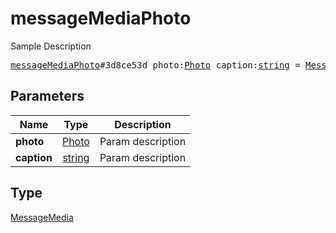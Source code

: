 # messageMediaPhoto

Sample Description

<pre>
<a href="../constructor/messageMediaPhoto.md">messageMediaPhoto</a>#3d8ce53d photo:<a href="../type/Photo.md">Photo</a> caption:<a href="../type/string.md">string</a> = <a href="../type/MessageMedia.md">MessageMedia</a>;
</pre>
## Parameters

| Name | Type | Description |
|------|:----:|-------------|
| **photo** | <a href="../type/Photo.md">Photo</a> | Param description |
| **caption** | <a href="../type/string.md">string</a> | Param description |

## Type

<a href="../type/MessageMedia.md">MessageMedia</a>
